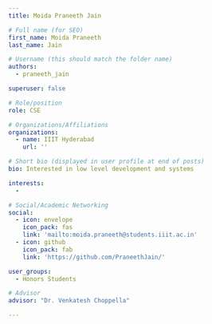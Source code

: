 ```yaml
---
title: Moida Praneeth Jain

# Full name (for SEO)
first_name: Moida Praneeth
last_name: Jain

# Username (this should match the folder name)
authors:
  - praneeth_jain

superuser: false

# Role/position
role: CSE

# Organizations/Affiliations
organizations:
  - name: IIIT Hyderabad
    url: ''

# Short bio (displayed in user profile at end of posts)
bio: Interested in low level development and systems

interests:
  - 

# Social/Academic Networking
social:
  - icon: envelope
    icon_pack: fas
    link: 'mailto:moida.praneeth@students.iiit.ac.in'
  - icon: github
    icon_pack: fab
    link: 'https://github.com/PraneethJain/'

user_groups:
  - Honors Students

# Advisor
advisor: "Dr. Venkatesh Choppella"

---
```

